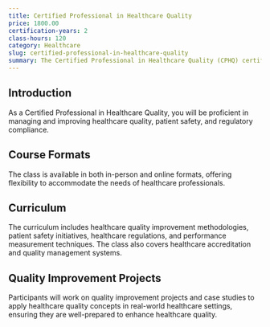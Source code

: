 ```yaml
---
title: Certified Professional in Healthcare Quality
price: 1800.00
certification-years: 2
class-hours: 120
category: Healthcare
slug: certified-professional-in-healthcare-quality
summary: The Certified Professional in Healthcare Quality (CPHQ) certification is designed for healthcare professionals seeking expertise in healthcare quality management. This comprehensive class covers healthcare quality improvement, patient safety, healthcare regulations, and performance measurement. It equips candidates with the skills needed to enhance the quality of healthcare services and patient outcomes.
---
```


## Introduction

As a Certified Professional in Healthcare Quality, you will be proficient in managing and improving healthcare quality, patient safety, and regulatory compliance.

## Course Formats

The class is available in both in-person and online formats, offering flexibility to accommodate the needs of healthcare professionals.

## Curriculum

The curriculum includes healthcare quality improvement methodologies, patient safety initiatives, healthcare regulations, and performance measurement techniques. The class also covers healthcare accreditation and quality management systems.

## Quality Improvement Projects

Participants will work on quality improvement projects and case studies to apply healthcare quality concepts in real-world healthcare settings, ensuring they are well-prepared to enhance healthcare quality.

